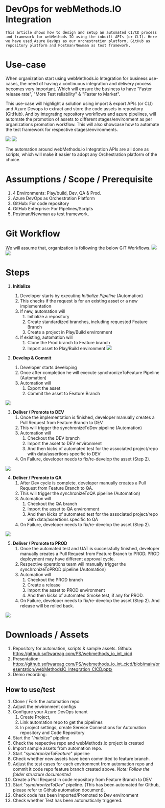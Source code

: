# DevOps for webMethods.IO Integration

    This article shows how to design and setup an automated CI/CD process and framework for webMethods IO using the inbuilt APIs (or CLI). Here we have used Azure DevOps as our orchestration platform, GitHub as repository platform and Postman/Newman as test framework. 

# Use-case
When organization start using webMethods.io Integration for business use-cases, the need of having a continuous integration and delivery  process becomes very important. Which will ensure the business to have "Faster release rate", "More Test reliability" & "Faster to Market".

This use-case will highlight a solution using import & export APIs (or CLI) and Azure Devops to extract and store the code assets in repository (GitHub). And by integrating repository workflows and azure pipelines, will automate the promotion of assets to different stages/environment as per organizations promotion workflow. This will also showcase how to automate the test framework for respective stages/environments.

![](./images/markdown/delivery.png)  ![](./images/markdown/overview.png)

The automation around webMethods.io Integration APIs are all done as scripts, which will make it easier to adopt any Orchestration platform of the choice.

# Assumptions / Scope / Prerequisite
1. 4 Environments: Play/build, Dev, QA & Prod. 
2. Azure DevOps as Orchestration Platform
3. GitHub: For code repository
4. GitHub Enterprise: For Pipelines/Scripts
5. Postman/Newman as test framework.

# Git Workflow
We will assume that, organization is following the below GIT Workflows.
![](./images/markdown/SingleFeature.png)    ![](./images/markdown/MultiFeature.png)

# Steps
1. **Initialize**
   1. Developer starts by executing *Initialize Pipeline* (Automation)
   2. This checks if the request is for an existing asset or a new implementation
   3. If new, automation will 
      1. Initialize a repository
      2. Create standardized branches, including requested Feature Branch
      3. Create a project in Play/Build environment
   4. If existing, automation will
      1. Clone the Prod branch to Feature branch
      2. Import asset to Play/Build environment
![](./images/markdown/Initialize.png)

2. **Develop & Commit**
   1. Developer starts developing
   2. Once after completion he will execute synchronizeToFeature Pipeline (Automation)
   3. Automation will 
      1. Export the asset
      2. Commit the asset to Feature Branch

![](,/../images/markdown/synchronizeToFeature.png)

3. **Deliver / Promote to DEV**
   1. Once the implementation is finished, developer manually creates a Pull Request from Feature Branch to DEV
   2. This will trigger the synchronizeToDev pipeline (Automation)
   3. Automation will 
      1. Checkout the DEV branch
      2. Import the asset to DEV environment
      3. And then kicks of automated test for the associated project/repo with data/assertions specific to DEV
   4. On Failure, developer needs to fix/re-develop the asset (Step 2).

![](./images/markdown/synchronizeToDev.png)

4. **Deliver / Promote to QA**
   1. After Dev cycle is complete, developer manually creates a Pull Request from Feature Branch to QA.  
   2. This will trigger the synchronizeToQA pipeline (Automation)
   3. Automation will 
      1. Checkout the QA branch
      2. Import the asset to QA environment
      3. And then kicks of automated test for the associated project/repo with data/assertions specific to QA
   4. On Failure, developer needs to fix/re-develop the asset (Step 2).

![](./images/markdown/synchronizeToQA.png)

5. **Deliver / Promote to PROD**
   1. Once the automated test and UAT is successfully finished, developer manually creates a Pull Request from Feature Branch to PROD.  PROD deployment may have different approval cycle.
   2. Respective operations team will manually trigger the synchronizeToPROD pipeline (Automation)
   3. Automation will 
      1. Checkout the PROD branch
      2. Create a release
      3. Import the asset to PROD environment
      4. And then kicks of automated Smoke test, if any for PROD.
   4. On Failure, developer needs to fix/re-develop the asset (Step 2). And release will be rolled back.

![](./images/markdown/synchronizeToPROD.png)

# Downloads / Assets

1. Repository for automation, scripts & sample assets. Github: https://github.softwareag.com/PS/webmethods_io_int_cicd
2. Presentation: https://github.softwareag.com/PS/webmethods_io_int_cicd/blob/main/presentation/webMethodsIO_Integration_CICD.pptx 
3. Demo recording: 

## How to use/test
1. Clone / Fork the automation repo
2. Adjust the environment configs
3. Configure your Azure DevOps tenant 
   1. Create Project, 
   2. Link automation repo to get the pipelines
   3. In project settings, create Service Connections for Automation repository and Code Repository
4. Start the "*Initialize*" pipeline
5. Check the respective repo and webMethods.io project is created
6. Import sample assets from automation repo.
7. Start "*synchronizeToFeature*" pipeline
8. Check whether new assets have been committed to feature branch.
9. Adjust the test cases for each environment from automation repo and commit it code repo feature branch created above. *Note: Follow the folder structure documented*
10. Create a Pull Request in code repository from Feature Branch to DEV
11. Start "*synchronizeToDev*" pipeline. (This has been automated for Github, please refer to Github automation document).
12. Check code has been Imported/Promoted to Dev environment
13. Check whether Test has been automatically triggered.


